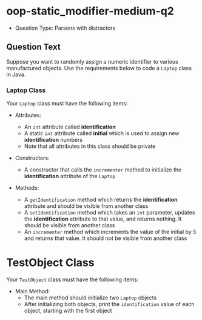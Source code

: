  # oop-static_modifier-medium-q2

- Question Type: Parsons with distractors

## Question Text

Suppose you want to randomly assign a numeric identifier to various manufactured objects. Use the requirements below to 
code a `Laptop` class in Java.

### Laptop Class

Your `Laptop` class must have the following items:

- Attributes:
    - An `int` attribute called **identification** 
    - A static `int` attribute called **initial** which is used to assign new **identification** numbers
    - Note that all attributes in this class should be private

- Constructors:
    - A constructor that calls the `incrementer` method to initialize the **identification** attribute of the `Laptop`

- Methods:
    - A `getIdentification` method which returns the **identification** attribute and should be visible from another class
    - A `setIdentification` method which takes an `int` parameter, updates the **identification** attribute to that 
      value, and returns nothing. It should be visible from another class
    - An `incrementer` method which increments the value of the initial by 5 and returns that value. It should not be 
      visible from another class

# TestObject Class

Your `TestObject` class must have the following items:

- Main Method:
    - The main method should initialize two `Laptop` objects
    - After initializing both objects, print the `identification` value of each object, starting with the first object